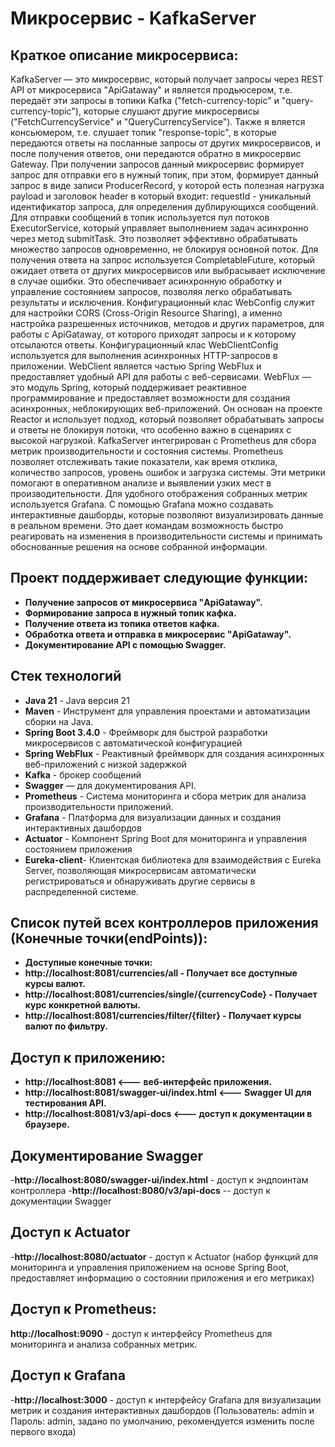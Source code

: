 # Микросервис - KafkaServer

## Краткое описание микросервиса:
 KafkaServer — это микросервис, который получает запросы через REST API от микросервиса "ApiGataway"
 и является продьюсером, т.е. передаёт эти запросы в топики Kafka ("fetch-currency-topic" и "query-currency-topic"), 
 которые слушают другие микросервисы ("FetchCurrencyService" и "QueryCurrencyService"). 
 Также я вляется консьюмером, т.е. слушает топик "response-topic", в которые передаются ответы на посланные запросы
 от других микросервисов, и после получения ответов, они передаются обратно в микросервис Gateway.
 При получении запросов данный микросервис формирует запрос для отправки его в нужный топик, при этом,
 формирует данный запрос в виде записи ProducerRecord, у которой есть полезная нагрузка payload и заголовок header в который входит:
 requestId - уникальный идентификатор запроса, для определения дублирующихся сообщений.
 Для отправки сообщений в топик используется пул потоков ExecutorService, который управляет выполнением задач асинхронно
 через метод submitTask. Это позволяет эффективно обрабатывать множество запросов одновременно,
 не блокируя основной поток.
 Для получения ответа на запрос используется CompletableFuture, который ожидает ответа от других микросервисов
 или выбрасывает исключение в случае ошибки. Это обеспечивает асинхронную обработку и управление состоянием запросов,
 позволяя легко обрабатывать результаты и исключения.
 Конфигурационный клас WebConfig служит для настройки CORS (Cross-Origin Resource Sharing), а именно настройка разрешенных источников, методов и других параметров, для работы с ApiGataway,
 от которого приходят запросы и к которому отсылаются ответы.
 Конфигурационный клас WebClientConfig используется для выполнения асинхронных HTTP-запросов в приложении.
 WebClient является частью Spring WebFlux и предоставляет удобный API для работы с веб-сервисами.
 WebFlux — это модуль Spring, который поддерживает реактивное программирование и предоставляет возможности
 для создания асинхронных, неблокирующих веб-приложений. Он основан на проекте Reactor и использует подход,
 который позволяет обрабатывать запросы и ответы не блокируя потоки, что особенно важно в сценариях с высокой нагрузкой.
 KafkaServer интегрирован с Prometheus для сбора метрик производительности и состояния системы.
 Prometheus позволяет отслеживать такие показатели, как время отклика, количество запросов, уровень ошибок
 и загрузка системы. Эти метрики помогают в оперативном анализе и выявлении узких мест в производительности.
 Для удобного отображения собранных метрик используется Grafana.
 С помощью Grafana можно создавать интерактивные дашборды, которые позволяют визуализировать данные в реальном
 времени. Это дает командам возможность быстро реагировать на изменения в производительности системы
 и принимать обоснованные решения на основе собранной информации.

## Проект поддерживает следующие функции:
- **Получение запросов от микросервиса "ApiGataway".**
- **Формирование запроса в нужный топик кафка.**
- **Получение ответа из топика ответов кафка.**
- **Обработка ответа и отправка в микросервис "ApiGataway".**
- **Документирование API с помощью Swagger.**


## Стек технологий
- **Java 21** - Java версия 21
- **Maven** - Инструмент для управления проектами и автоматизации сборки на Java.
- **Spring Boot 3.4.0** - Фреймворк для быстрой разработки микросервисов с автоматической конфигурацией
- **Spring WebFlux** - Реактивный фреймворк для создания асинхронных веб-приложений с низкой задержкой
- **Kafka** - брокер сообщений 
- **Swagger** — для документирования API.
- **Prometheus** - Система мониторинга и сбора метрик для анализа производительности приложений.
- **Grafana** - Платформа для визуализации данных и создания интерактивных дашбордов
- **Actuator** - Компонент Spring Boot для мониторинга и управления состоянием приложения
- **Eureka-client**- Клиентская библиотека для взаимодействия с Eureka Server,
   позволяющая микросервисам автоматически регистрироваться и обнаруживать другие сервисы
   в распределенной системе.

## Cписок путей всех контроллеров приложения (Конечные точки(endPoints)):
- **Доступные конечные точки:**
- **http://localhost:8081/currencies/all - Получает все доступные курсы валют.**
- **http://localhost:8081/currencies/single/{currencyCode} - Получает курс конкретной валюты.**
- **http://localhost:8081/currencies/filter/{filter} - Получает курсы валют по фильтру.**

## Доступ к приложению:
- **http://localhost:8081 <--- веб-интерфейс приложения.**
- **http://localhost:8081/swagger-ui/index.html <--- Swagger UI для тестирования API.**
- **http://localhost:8081/v3/api-docs <--- доступ к документации в браузере.**

## Документирование Swagger
-**http://localhost:8080/swagger-ui/index.html** - доступ к эндпоинтам контроллера
-**http://localhost:8080/v3/api-docs** -- доступ к документации Swagger

## Доступ к Actuator
-**http://localhost:8080/actuator** - доступ к Actuator (набор функций для мониторинга и управления приложением
на основе Spring Boot, предоставляет информацию о состоянии приложения и его метриках)
## Доступ к Prometheus:
**http://localhost:9090** - доступ к интерфейсу Prometheus для мониторинга и анализа собранных метрик.

## Доступ к Grafana
-**http://localhost:3000** - доступ к интерфейсу Grafana для визуализации метрик и создания интерактивных дашбордов
(Пользователь: admin и Пароль: admin, задано по умолчанию, рекомендуется изменить после первого входа)

